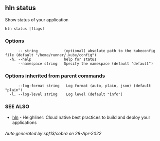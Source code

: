 ## hln status

Show status of your application

```
hln status [flags]
```

### Options

```
      -- string            (optional) absolute path to the kubeconfig file (default "/home/runner/.kube/config")
  -h, --help               help for status
      --namespace string   Specify the namespace (default "default")
```

### Options inherited from parent commands

```
      --log-format string   Log format (auto, plain, json) (default "plain")
  -l, --log-level string    Log level (default "info")
```

### SEE ALSO

* [hln](hln.md)	 - Heighliner: Cloud native best practices to build and deploy your applications

###### Auto generated by spf13/cobra on 28-Apr-2022
